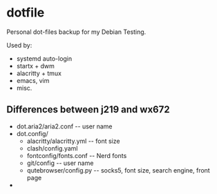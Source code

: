# dotfile
Personal dot-files backup for my Debian Testing.

Used by:

- systemd auto-login
- startx + dwm
- alacritty + tmux
- emacs, vim
- misc.

## Differences between j219 and wx672

- dot.aria2/aria2.conf -- user name
- dot.config/
  - alacritty/alacritty.yml -- font size
  - clash/config.yaml 
  - fontconfig/fonts.conf -- Nerd fonts
  - git/config -- user name
  - qutebrowser/config.py -- socks5, font size, search engine, front page
- 
